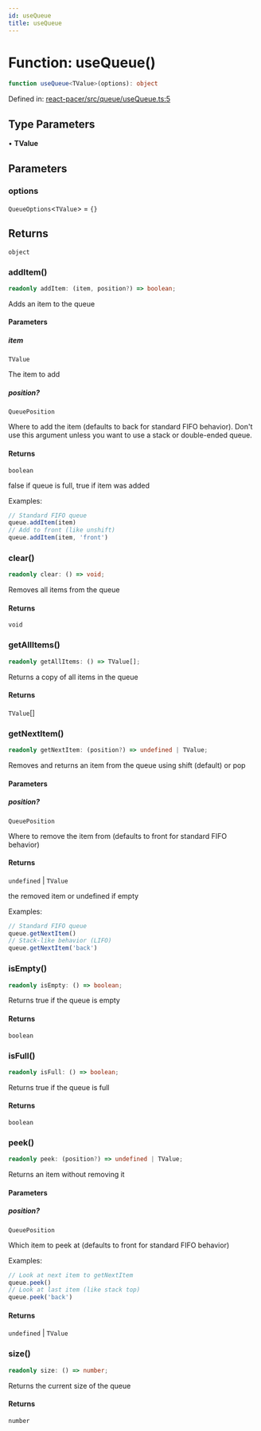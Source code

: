 ```yaml
---
id: useQueue
title: useQueue
---
```


<!-- DO NOT EDIT: this page is autogenerated from the type comments -->

# Function: useQueue()

```ts
function useQueue<TValue>(options): object
```

Defined in: [react-pacer/src/queue/useQueue.ts:5](https://github.com/TanStack/bouncer/blob/main/packages/react-pacer/src/queue/useQueue.ts#L5)

## Type Parameters

• **TValue**

## Parameters

### options

`QueueOptions`\<`TValue`\> = `{}`

## Returns

`object`

### addItem()

```ts
readonly addItem: (item, position?) => boolean;
```

Adds an item to the queue

#### Parameters

##### item

`TValue`

The item to add

##### position?

`QueuePosition`

Where to add the item (defaults to back for standard FIFO behavior). Don't use this argument unless you want to use a stack or double-ended queue.

#### Returns

`boolean`

false if queue is full, true if item was added

Examples:
```ts
// Standard FIFO queue
queue.addItem(item)
// Add to front (like unshift)
queue.addItem(item, 'front')
```

### clear()

```ts
readonly clear: () => void;
```

Removes all items from the queue

#### Returns

`void`

### getAllItems()

```ts
readonly getAllItems: () => TValue[];
```

Returns a copy of all items in the queue

#### Returns

`TValue`[]

### getNextItem()

```ts
readonly getNextItem: (position?) => undefined | TValue;
```

Removes and returns an item from the queue using shift (default) or pop

#### Parameters

##### position?

`QueuePosition`

Where to remove the item from (defaults to front for standard FIFO behavior)

#### Returns

`undefined` \| `TValue`

the removed item or undefined if empty

Examples:
```ts
// Standard FIFO queue
queue.getNextItem()
// Stack-like behavior (LIFO)
queue.getNextItem('back')
```

### isEmpty()

```ts
readonly isEmpty: () => boolean;
```

Returns true if the queue is empty

#### Returns

`boolean`

### isFull()

```ts
readonly isFull: () => boolean;
```

Returns true if the queue is full

#### Returns

`boolean`

### peek()

```ts
readonly peek: (position?) => undefined | TValue;
```

Returns an item without removing it

#### Parameters

##### position?

`QueuePosition`

Which item to peek at (defaults to front for standard FIFO behavior)

Examples:
```ts
// Look at next item to getNextItem
queue.peek()
// Look at last item (like stack top)
queue.peek('back')
```

#### Returns

`undefined` \| `TValue`

### size()

```ts
readonly size: () => number;
```

Returns the current size of the queue

#### Returns

`number`
